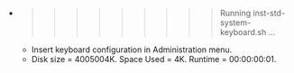 * >>>>>>>>> Running inst-std-system-keyboard.sh ...
  * Insert keyboard configuration in Administration menu.
  * Disk size = 4005004K. Space Used = 4K. Runtime = 00:00:00:01.
